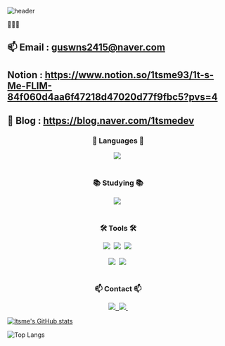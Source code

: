 <!-- 타이틀 -->
![header](https://capsule-render.vercel.app/api?type=waving&color=gradient&reversal=true&height=200&section=header&text=lt's%20me%20Hub&fontSize=60)


<!-- 프로필 --> 🔭💬😄

📫 **Email** : guswns2415@naver.com
---
**Notion** : https://www.notion.so/1tsme93/1t-s-Me-FLIM-84f060d4aa6f47218d47020d77f9fbc5?pvs=4
---
🌱 **Blog** : https://blog.naver.com/1tsmedev
---



<!--내용 부분-->
<h3 align="center">🔭 Languages 🔭</h3>
<div align="center">
  <img src="https://img.shields.io/badge/react-20232a.svg?style=for-the-badge&logo=react&logoColor=61DAFB" />&nbsp
</div>
<br>

<h3 align="center">📚 Studying 📚</h3>
<div align="center">
  <img src="https://img.shields.io/badge/typescript-007ACC.svg?style=for-the-badge&logo=typescript&logoColor=white" />&nbsp
</div>

<br>

<h3 align="center">🛠 Tools 🛠</h3>
<div align="center">
  <img src="https://img.shields.io/badge/git-F05033.svg?style=for-the-badge&logo=git&logoColor=white" />&nbsp
  <img src="https://img.shields.io/badge/github-181717.svg?style=for-the-badge&logo=github&logoColor=white" />&nbsp
  <img src="https://img.shields.io/badge/Notion-F3F3F3.svg?style=for-the-badge&logo=notion&logoColor=black" />&nbsp
</div>
<br>

<div align="center">
  <img src="https://img.shields.io/badge/VSCode-2C2C32.svg?style=for-the-badge&logo=visual-studio-code&logoColor=22ABF3" />&nbsp
  <img src="https://img.shields.io/badge/jupyter-2C2C32.svg?style=for-the-badge&logo=jupyter&logoColor=F37726" />&nbsp
</div>

<br>

<h3 align="center">📫 Contact 📫</h3>
<div align="center">
  <a href="https://velog.io/@oka1313">
    <img src="https://img.shields.io/badge/Velog-1EBC8F?style=for-the-badge&logo=velog&logoColor=white" />&nbsp
  </a>
  <a href="mailto:oka1313@gmail.com">
    <img
      src="https://img.shields.io/badge/oka1313@gmail.com-D14836?style=for-the-badge&logo=gmail&logoColor=white"/>&nbsp
  </a>
</div>



[![ltsme's GitHub stats](https://github-readme-stats.vercel.app/api?username=ltsme)](https://github.com/anuraghazra/github-readme-stats)

![Top Langs](https://github-readme-stats.vercel.app/api/top-langs/?username=ltsme&layout=compact)

